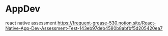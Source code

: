 # AppDev
react native assessment
https://frequent-grease-530.notion.site/React-Native-App-Dev-Assessment-Test-143eb97deb4580b8abfbf5d205420ea7